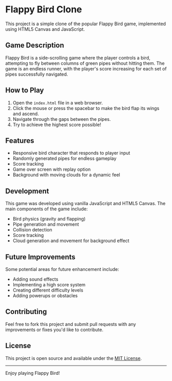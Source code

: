 # Flappy Bird Clone

This project is a simple clone of the popular Flappy Bird game, implemented using HTML5 Canvas and JavaScript.

## Game Description

Flappy Bird is a side-scrolling game where the player controls a bird, attempting to fly between columns of green pipes without hitting them. The game is an endless runner, with the player's score increasing for each set of pipes successfully navigated.

## How to Play

1. Open the `index.html` file in a web browser.
2. Click the mouse or press the spacebar to make the bird flap its wings and ascend.
3. Navigate through the gaps between the pipes.
4. Try to achieve the highest score possible!

## Features

- Responsive bird character that responds to player input
- Randomly generated pipes for endless gameplay
- Score tracking
- Game over screen with replay option
- Background with moving clouds for a dynamic feel

## Development

This game was developed using vanilla JavaScript and HTML5 Canvas. The main components of the game include:

- Bird physics (gravity and flapping)
- Pipe generation and movement
- Collision detection
- Score tracking
- Cloud generation and movement for background effect

## Future Improvements

Some potential areas for future enhancement include:

- Adding sound effects
- Implementing a high score system
- Creating different difficulty levels
- Adding powerups or obstacles

## Contributing

Feel free to fork this project and submit pull requests with any improvements or fixes you'd like to contribute.

## License

This project is open source and available under the [MIT License](LICENSE).

---

Enjoy playing Flappy Bird!